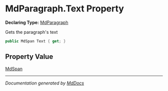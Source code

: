 # MdParagraph.Text Property

**Declaring Type:** [MdParagraph](../index.md)

Gets the paragraph's text

```csharp
public MdSpan Text { get; }
```

## Property Value

[MdSpan](../../MdSpan/index.md)

___

*Documentation generated by [MdDocs](https://github.com/ap0llo/mddocs)*
